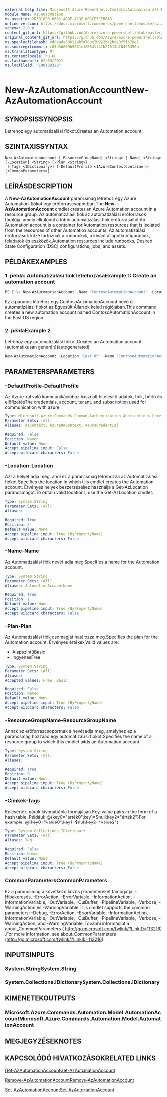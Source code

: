 ```yaml
---
external help file: Microsoft.Azure.PowerShell.Cmdlets.Automation.dll-Help.xml
Module Name: Az.Automation
ms.assetid: 2D5B16F0-0662-4D9F-A13F-808CE5EEBBA3
online version: https://docs.microsoft.com/en-us/powershell/module/az.automation/new-azautomationaccount
schema: 2.0.0
content_git_url: https://github.com/Azure/azure-powershell/blob/master/src/Automation/Automation/help/New-AzAutomationAccount.md
original_content_git_url: https://github.com/Azure/azure-powershell/blob/master/src/Automation/Automation/help/New-AzAutomationAccount.md
ms.openlocfilehash: ed0eada306214b5070bc7b922ba2b9e8f5f678e5
ms.sourcegitcommit: c05d3d669b5631e526841f47b22513d78495350b
ms.translationtype: MT
ms.contentlocale: hu-HU
ms.lasthandoff: 02/09/2021
ms.locfileid: "100168322"
---
```

# <span data-ttu-id="f429e-101">New-AzAutomationAccount</span><span class="sxs-lookup"><span data-stu-id="f429e-101">New-AzAutomationAccount</span></span>

## <span data-ttu-id="f429e-102">SYNOPSIS</span><span class="sxs-lookup"><span data-stu-id="f429e-102">SYNOPSIS</span></span>
<span data-ttu-id="f429e-103">Létrehoz egy automatizálási fiókot.</span><span class="sxs-lookup"><span data-stu-id="f429e-103">Creates an Automation account.</span></span>

## <span data-ttu-id="f429e-104">SZINTAXIS</span><span class="sxs-lookup"><span data-stu-id="f429e-104">SYNTAX</span></span>

```
New-AzAutomationAccount [-ResourceGroupName] <String> [-Name] <String> [-Location] <String> [-Plan <String>]
 [-Tags <IDictionary>] [-DefaultProfile <IAzureContextContainer>] [<CommonParameters>]
```

## <span data-ttu-id="f429e-105">LEÍRÁS</span><span class="sxs-lookup"><span data-stu-id="f429e-105">DESCRIPTION</span></span>
<span data-ttu-id="f429e-106">A **New-AzAutomationAccount** parancsmag létrehoz egy Azure Automation-fiókot egy erőforráscsoportban.</span><span class="sxs-lookup"><span data-stu-id="f429e-106">The **New-AzAutomationAccount** cmdlet creates an Azure Automation account in a resource group.</span></span>
<span data-ttu-id="f429e-107">Az automatizálási fiók az automatizálási erőforrások tárolója, amely elkülönül a többi automatizálási fiók erőforrásaitól.</span><span class="sxs-lookup"><span data-stu-id="f429e-107">An Automation account is a container for Automation resources that is isolated from the resources of other Automation accounts.</span></span> <span data-ttu-id="f429e-108">Az automatizálási erőforrások közé tartoznak a runbookok, a kívánt állapotkonfigurációk, feladatok és eszközök.</span><span class="sxs-lookup"><span data-stu-id="f429e-108">Automation resources include runbooks, Desired State Configuration (DSC) configurations, jobs, and assets.</span></span>

## <span data-ttu-id="f429e-109">PÉLDÁK</span><span class="sxs-lookup"><span data-stu-id="f429e-109">EXAMPLES</span></span>

### <span data-ttu-id="f429e-110">1. példa: Automatizálási fiók létrehozása</span><span class="sxs-lookup"><span data-stu-id="f429e-110">Example 1: Create an automation account</span></span>
```powershell
PS C:\> New-AzAutomationAccount -Name "ContosoAutomationAccount" -Location "East US" -ResourceGroupName "ResourceGroup01"
```

<span data-ttu-id="f429e-111">Ez a parancs létrehoz egy ContosoAutomationAccount nevű új automatizálási fiókot az Egyesült Államok keleti régiójában.</span><span class="sxs-lookup"><span data-stu-id="f429e-111">This command creates a new automation account named ContosoAutomationAccount in the East US region.</span></span>

### <span data-ttu-id="f429e-112">2. példa</span><span class="sxs-lookup"><span data-stu-id="f429e-112">Example 2</span></span>

<span data-ttu-id="f429e-113">Létrehoz egy automatizálási fiókot.</span><span class="sxs-lookup"><span data-stu-id="f429e-113">Creates an Automation account.</span></span> <span data-ttu-id="f429e-114">(automatikusan generált)</span><span class="sxs-lookup"><span data-stu-id="f429e-114">(autogenerated)</span></span>

<!-- Aladdin Generated Example -->
```powershell
New-AzAutomationAccount -Location 'East US' -Name 'ContosoAutomationAccount' -ResourceGroupName 'ResourceGroup01' -Tags <IDictionary>
```

## <span data-ttu-id="f429e-115">PARAMETERS</span><span class="sxs-lookup"><span data-stu-id="f429e-115">PARAMETERS</span></span>

### <span data-ttu-id="f429e-116">-DefaultProfile</span><span class="sxs-lookup"><span data-stu-id="f429e-116">-DefaultProfile</span></span>
<span data-ttu-id="f429e-117">Az Azure-ral való kommunikációhoz használt hitelesítő adatok, fiók, bérlő és előfizetés</span><span class="sxs-lookup"><span data-stu-id="f429e-117">The credentials, account, tenant, and subscription used for communication with azure</span></span>

```yaml
Type: Microsoft.Azure.Commands.Common.Authentication.Abstractions.Core.IAzureContextContainer
Parameter Sets: (All)
Aliases: AzContext, AzureRmContext, AzureCredential

Required: False
Position: Named
Default value: None
Accept pipeline input: False
Accept wildcard characters: False
```

### <span data-ttu-id="f429e-118">-Location</span><span class="sxs-lookup"><span data-stu-id="f429e-118">-Location</span></span>
<span data-ttu-id="f429e-119">Azt a helyet adja meg, ahol ez a parancsmag létrehozza az Automatizálási fiókot.</span><span class="sxs-lookup"><span data-stu-id="f429e-119">Specifies the location in which this cmdlet creates the Automation account.</span></span>
<span data-ttu-id="f429e-120">Érvényes helyek beszerzéséhez használja a Get-AzLocation parancsmagot.</span><span class="sxs-lookup"><span data-stu-id="f429e-120">To obtain valid locations, use the Get-AzLocation cmdlet.</span></span>

```yaml
Type: System.String
Parameter Sets: (All)
Aliases:

Required: True
Position: 2
Default value: None
Accept pipeline input: True (ByPropertyName)
Accept wildcard characters: False
```

### <span data-ttu-id="f429e-121">-Name</span><span class="sxs-lookup"><span data-stu-id="f429e-121">-Name</span></span>
<span data-ttu-id="f429e-122">Az Automatizálási fiók nevét adja meg.</span><span class="sxs-lookup"><span data-stu-id="f429e-122">Specifies a name for the Automation account.</span></span>

```yaml
Type: System.String
Parameter Sets: (All)
Aliases: AutomationAccountName

Required: True
Position: 1
Default value: None
Accept pipeline input: True (ByPropertyName)
Accept wildcard characters: False
```

### <span data-ttu-id="f429e-123">-Plan</span><span class="sxs-lookup"><span data-stu-id="f429e-123">-Plan</span></span>
<span data-ttu-id="f429e-124">Az Automatizálási fiók csomagját határozza meg.</span><span class="sxs-lookup"><span data-stu-id="f429e-124">Specifies the plan for the Automation account.</span></span>
<span data-ttu-id="f429e-125">Érvényes értékek:</span><span class="sxs-lookup"><span data-stu-id="f429e-125">Valid values are:</span></span>
- <span data-ttu-id="f429e-126">Alapszintű</span><span class="sxs-lookup"><span data-stu-id="f429e-126">Basic</span></span>
- <span data-ttu-id="f429e-127">Ingyenes</span><span class="sxs-lookup"><span data-stu-id="f429e-127">Free</span></span>

```yaml
Type: System.String
Parameter Sets: (All)
Aliases:
Accepted values: Free, Basic

Required: False
Position: Named
Default value: None
Accept pipeline input: True (ByPropertyName)
Accept wildcard characters: False
```

### <span data-ttu-id="f429e-128">-ResourceGroupName</span><span class="sxs-lookup"><span data-stu-id="f429e-128">-ResourceGroupName</span></span>
<span data-ttu-id="f429e-129">Annak az erőforráscsoportnak a nevét adja meg, amelyhez ez a parancsmag hozzáad egy automatizálási fiókot.</span><span class="sxs-lookup"><span data-stu-id="f429e-129">Specifies the name of a resource group to which this cmdlet adds an Automation account.</span></span>

```yaml
Type: System.String
Parameter Sets: (All)
Aliases:

Required: True
Position: 0
Default value: None
Accept pipeline input: True (ByPropertyName)
Accept wildcard characters: False
```

### <span data-ttu-id="f429e-130">-Címkék</span><span class="sxs-lookup"><span data-stu-id="f429e-130">-Tags</span></span>
<span data-ttu-id="f429e-131">Kulcsérték-párok kivonattábla formájában.</span><span class="sxs-lookup"><span data-stu-id="f429e-131">Key-value pairs in the form of a hash table.</span></span> <span data-ttu-id="f429e-132">Például: @{key0="érték0";key1=$null;key2="érték2"}</span><span class="sxs-lookup"><span data-stu-id="f429e-132">For example: @{key0="value0";key1=$null;key2="value2"}</span></span>

```yaml
Type: System.Collections.IDictionary
Parameter Sets: (All)
Aliases: Tag

Required: False
Position: Named
Default value: None
Accept pipeline input: True (ByPropertyName)
Accept wildcard characters: False
```

### <span data-ttu-id="f429e-133">CommonParameters</span><span class="sxs-lookup"><span data-stu-id="f429e-133">CommonParameters</span></span>
<span data-ttu-id="f429e-134">Ez a parancsmag a következő közös paramétereket támogatja: -Hibakeresés, -ErrorAction, -ErrorVariable, -InformationAction, -InformationVariable, -OutVariable, -OutBuffer, -PipelineVariable, -Verbose, -WarningAction és -WarningVariable.</span><span class="sxs-lookup"><span data-stu-id="f429e-134">This cmdlet supports the common parameters: -Debug, -ErrorAction, -ErrorVariable, -InformationAction, -InformationVariable, -OutVariable, -OutBuffer, -PipelineVariable, -Verbose, -WarningAction, and -WarningVariable.</span></span> <span data-ttu-id="f429e-135">További információt a about_CommonParameters ( http://go.microsoft.com/fwlink/?LinkID=113216) .</span><span class="sxs-lookup"><span data-stu-id="f429e-135">For more information, see about_CommonParameters (http://go.microsoft.com/fwlink/?LinkID=113216).</span></span>

## <span data-ttu-id="f429e-136">INPUTS</span><span class="sxs-lookup"><span data-stu-id="f429e-136">INPUTS</span></span>

### <span data-ttu-id="f429e-137">System.String</span><span class="sxs-lookup"><span data-stu-id="f429e-137">System.String</span></span>

### <span data-ttu-id="f429e-138">System.Collections.IDictionary</span><span class="sxs-lookup"><span data-stu-id="f429e-138">System.Collections.IDictionary</span></span>

## <span data-ttu-id="f429e-139">KIMENETEK</span><span class="sxs-lookup"><span data-stu-id="f429e-139">OUTPUTS</span></span>

### <span data-ttu-id="f429e-140">Microsoft.Azure.Commands.Automation.Model.AutomationAccount</span><span class="sxs-lookup"><span data-stu-id="f429e-140">Microsoft.Azure.Commands.Automation.Model.AutomationAccount</span></span>

## <span data-ttu-id="f429e-141">MEGJEGYZÉSEK</span><span class="sxs-lookup"><span data-stu-id="f429e-141">NOTES</span></span>

## <span data-ttu-id="f429e-142">KAPCSOLÓDÓ HIVATKOZÁSOK</span><span class="sxs-lookup"><span data-stu-id="f429e-142">RELATED LINKS</span></span>

[<span data-ttu-id="f429e-143">Get-AzAutomationAccount</span><span class="sxs-lookup"><span data-stu-id="f429e-143">Get-AzAutomationAccount</span></span>](./Get-AzAutomationAccount.md)

[<span data-ttu-id="f429e-144">Remove-AzAutomationAccount</span><span class="sxs-lookup"><span data-stu-id="f429e-144">Remove-AzAutomationAccount</span></span>](./Remove-AzAutomationAccount.md)

[<span data-ttu-id="f429e-145">Set-AzAutomationAccount</span><span class="sxs-lookup"><span data-stu-id="f429e-145">Set-AzAutomationAccount</span></span>](./Set-AzAutomationAccount.md)
